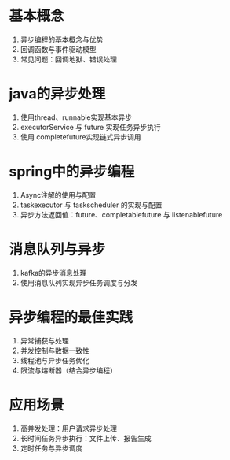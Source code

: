 
# 基本概念
1. 异步编程的基本概念与优势
2. 回调函数与事件驱动模型
3. 常见问题：回调地狱、错误处理

# java的异步处理
1. 使用thread、runnable实现基本异步
2. executorService 与 future 实现任务异步执行
3. 使用 completefuture实现链式异步调用

# spring中的异步编程
1. Async注解的使用与配置
2. taskexecutor 与 taskscheduler 的实现与配置
3. 异步方法返回值：future、completablefuture 与 listenablefuture

# 消息队列与异步
1. kafka的异步消息处理
2. 使用消息队列实现异步任务调度与分发

# 异步编程的最佳实践
1. 异常捕获与处理
2. 并发控制与数据一致性
3. 线程池与异步任务优化
4. 限流与熔断器（结合异步编程）

# 应用场景
1. 高并发处理：用户请求异步处理
2. 长时间任务异步执行：文件上传、报告生成
3. 定时任务与异步调度